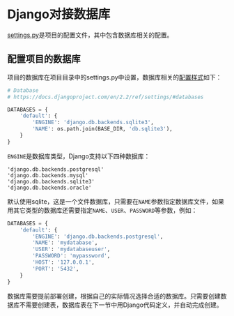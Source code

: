 # Django对接数据库

[settings.py](https://docs.djangoproject.com/en/2.2/ref/settings/)是项目的配置文件，其中包含数据库相关的配置。

## 配置项目的数据库

项目的数据库在项目目录中的settings.py中设置，数据库相关的[配置样式](https://docs.djangoproject.com/en/2.2/ref/settings/#databases)如下：

```python
# Database
# https://docs.djangoproject.com/en/2.2/ref/settings/#databases

DATABASES = {
    'default': {
        'ENGINE': 'django.db.backends.sqlite3',
        'NAME': os.path.join(BASE_DIR, 'db.sqlite3'),
    }
}
```

`ENGINE`是数据库类型，Django支持以下四种数据库：

	'django.db.backends.postgresql'
	'django.db.backends.mysql'
	'django.db.backends.sqlite3'
	'django.db.backends.oracle'

默认使用sqlite，这是一个文件数据库，只需要在`NAME`参数指定数据库文件，如果用其它类型的数据库还需要指定`NAME`、`USER`、`PASSWORD`等参数，例如：

```python
DATABASES = {
    'default': {
        'ENGINE': 'django.db.backends.postgresql',
        'NAME': 'mydatabase',
        'USER': 'mydatabaseuser',
        'PASSWORD': 'mypassword',
        'HOST': '127.0.0.1',
        'PORT': '5432',
    }
}
```

数据库需要提前部署创建，根据自己的实际情况选择合适的数据库。只需要创建数据库不需要创建表，数据库表在下一节中用Django代码定义，并自动完成创建。
